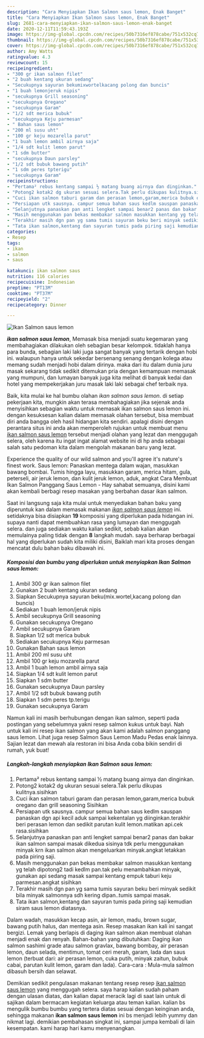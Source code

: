 ```yaml
---
description: "Cara Menyiapkan Ikan Salmon saus lemon, Enak Banget"
title: "Cara Menyiapkan Ikan Salmon saus lemon, Enak Banget"
slug: 2681-cara-menyiapkan-ikan-salmon-saus-lemon-enak-banget
date: 2020-12-11T11:59:43.193Z
image: https://img-global.cpcdn.com/recipes/50b7316ef878cabe/751x532cq70/ikan-salmon-saus-lemon-foto-resep-utama.jpg
thumbnail: https://img-global.cpcdn.com/recipes/50b7316ef878cabe/751x532cq70/ikan-salmon-saus-lemon-foto-resep-utama.jpg
cover: https://img-global.cpcdn.com/recipes/50b7316ef878cabe/751x532cq70/ikan-salmon-saus-lemon-foto-resep-utama.jpg
author: Amy Watts
ratingvalue: 4.3
reviewcount: 15
recipeingredient:
- "300 gr ikan salmon filet"
- "2 buah kentang ukuran sedang"
- "Secukupnya sayuran bekumixwortelkacang polong dan buncis"
- "1 buah lemonjeruk nipis"
- "secukupnya Grill seasoning"
- "secukupnya Oregano"
- "secukupnya Garam"
- "1/2 sdt merica bubuk"
- "secukupnya Keju parmesan"
- " Bahan saus lemon"
- "200 ml susu uht"
- "100 gr keju mozarella parut"
- "1 buah lemon ambil airnya saja"
- "1/4 sdt kulit lemon parut"
- "1 sdm butter"
- "secukupnya Daun parsley"
- "1/2 sdt bubuk bawang putih"
- "1 sdm peres tpterigu"
- "secukupnya Garam"
recipeinstructions:
- "Pertama² rebus kentang sampai ½ matang buang airnya dan dinginkan."
- "Potong2 kotak2 dg ukuran sesuai selera.Tak perlu dikupas kulitnya.sisihkan"
- "Cuci ikan salmon taburi garam dan perasan lemon,garam,merica bubuk oregano dan grill seasoning Sisihkan"
- "Persiapan utk sausnya. campur semua bahan saus kedlm sauspan panaskan dgn api kecil aduk sampai kekentalan yg diinginkan.terakhir beri perasan lemon dan sedikit parutan kulit lemon.matikan api.cek rasa.sisihkan"
- "Selanjutnya panaskan pan anti lengket sampai benar2 panas dan bakar ikan salmon sampai masak dikedua sisinya tdk perlu menggunakan minyak krn ikan salmon akan mengeluarkan minyak.angkat letakkan pada piring saji."
- "Masih menggunakan pan bekas membakar salmon masukkan kentang yg telah dipotong2 tadi kedlm pan.tak pelu menambahkan minyak, gunakan api sedang masak sampai kentang empuk taburi keju parmesan.angkat sisihkan"
- "Terakhir masih dgn pan yg sama tumis sayuran beku beri minyak sedikit bila minyak salmonnya sdh kering dipan..tumis sampai masak."
- "Tata ikan salmon,kentang dan sayuran tumis pada piring saji kemudian siram saus lemon diatasnya."
categories:
- Resep
tags:
- ikan
- salmon
- saus

katakunci: ikan salmon saus 
nutrition: 116 calories
recipecuisine: Indonesian
preptime: "PT13M"
cooktime: "PT37M"
recipeyield: "2"
recipecategory: Dinner

---
```



![Ikan Salmon saus lemon](https://img-global.cpcdn.com/recipes/50b7316ef878cabe/751x532cq70/ikan-salmon-saus-lemon-foto-resep-utama.jpg)

<b><i>ikan salmon saus lemon</i></b>, Memasak bisa menjadi suatu kegemaran yang membahagiakan dilakukan oleh sebagian besar kelompok. tidaklah hanya para bunda, sebagian laki laki juga sangat banyak yang tertarik dengan hobi ini. walaupun hanya untuk sekedar bersenang senang dengan kolega atau memang sudah menjadi hobi dalam dirinya. maka dari itu dalam dunia juru masak sekarang tidak sedikit ditemukan pria dengan kemampuan memasak yang mumpuni, dan lumayan banyak juga kita melihat di banyak kedai dan hotel yang mempekerjakan juru masak laki laki sebagai chef terbaik nya.

Baik, kita mulai ke hal bumbu olahan <i>ikan salmon saus lemon</i>. di setiap pekerjaan kita, mungkin akan terasa membahagiakan jika sejenak anda menyisihkan sebagian waktu untuk memasak ikan salmon saus lemon ini. dengan kesuksesan kalian dalam memasak olahan tersebut, bisa membuat diri anda bangga oleh hasil hidangan kita sendiri. apalagi disini dengan perantara situs ini anda akan memperoleh rujukan untuk membuat menu <u>ikan salmon saus lemon</u> tersebut menjadi olahan yang lezat dan menggugah selera, oleh karena itu ingat ingat alamat website ini di hp anda sebagai salah satu pedoman kita dalam mengolah makanan baru yang lezat.

Experience the quality of our wild salmon and you&#39;ll agree it&#39;s nature&#39;s finest work. Saus lemon: Panaskan mentega dalam wajan, masukkan bawang bombai. Tumis hingga layu, masukkan garam, merica hitam, gula, peterseli, air jeruk lemon, dan kulit jeruk lemon, aduk, angkat Cara Membuat Ikan Salmon Panggang Saus Lemon - Hay sahabat semuanya, disini kami akan kembali berbagi resep masakan yang berbahan dasar ikan salmon.


Saat ini langsung saja kita mulai untuk menyediakan bahan baku yang diperuntuk kan dalam memasak makanan <u><i>ikan salmon saus lemon</i></u> ini. setidaknya bisa disiapkan <b>19</b> komposisi yang diperlukan pada hidangan ini. supaya nanti dapat membuahkan rasa yang lumayan dan menggugah selera. dan juga sediakan waktu kalian sedikit, sebab kalian akan memulainya paling tidak dengan <b>8</b> langkah mudah. saya berharap berbagai hal yang diperlukan sudah kita miliki disini, Baiklah mari kita proses dengan mencatat dulu bahan baku dibawah ini.

<!--inarticleads1-->

##### Komposisi dan bumbu yang diperlukan untuk menyiapkan Ikan Salmon saus lemon:

1. Ambil 300 gr ikan salmon filet
1. Gunakan 2 buah kentang ukuran sedang
1. Siapkan Secukupnya sayuran beku(mix.wortel,kacang polong dan buncis)
1. Sediakan 1 buah lemon/jeruk nipis
1. Ambil secukupnya Grill seasoning
1. Gunakan secukupnya Oregano
1. Ambil secukupnya Garam
1. Siapkan 1/2 sdt merica bubuk
1. Sediakan secukupnya Keju parmesan
1. Gunakan  Bahan saus lemon
1. Ambil 200 ml susu uht
1. Ambil 100 gr keju mozarella parut
1. Ambil 1 buah lemon ambil airnya saja
1. Siapkan 1/4 sdt kulit lemon parut
1. Siapkan 1 sdm butter
1. Gunakan secukupnya Daun parsley
1. Ambil 1/2 sdt bubuk bawang putih
1. Siapkan 1 sdm peres tp.terigu
1. Gunakan secukupnya Garam


Namun kali ini masih berhubungan dengan ikan salmon, seperti pada postingan yang sebelumnya yakni resep salmon kukus untuk bayi. Nah untuk kali ini resep ikan salmon yang akan kami adalah salmon panggang saus lemon. Lihat juga resep Salmon Saus Lemon Madu Pedas enak lainnya. Sajian lezat dan mewah ala restoran ini bisa Anda coba bikin sendiri di rumah, yuk buat! 

<!--inarticleads2-->

##### Langkah-langkah menyiapkan Ikan Salmon saus lemon:

1. Pertama² rebus kentang sampai ½ matang buang airnya dan dinginkan.
1. Potong2 kotak2 dg ukuran sesuai selera.Tak perlu dikupas kulitnya.sisihkan
1. Cuci ikan salmon taburi garam dan perasan lemon,garam,merica bubuk oregano dan grill seasoning Sisihkan
1. Persiapan utk sausnya. campur semua bahan saus kedlm sauspan panaskan dgn api kecil aduk sampai kekentalan yg diinginkan.terakhir beri perasan lemon dan sedikit parutan kulit lemon.matikan api.cek rasa.sisihkan
1. Selanjutnya panaskan pan anti lengket sampai benar2 panas dan bakar ikan salmon sampai masak dikedua sisinya tdk perlu menggunakan minyak krn ikan salmon akan mengeluarkan minyak.angkat letakkan pada piring saji.
1. Masih menggunakan pan bekas membakar salmon masukkan kentang yg telah dipotong2 tadi kedlm pan.tak pelu menambahkan minyak, gunakan api sedang masak sampai kentang empuk taburi keju parmesan.angkat sisihkan
1. Terakhir masih dgn pan yg sama tumis sayuran beku beri minyak sedikit bila minyak salmonnya sdh kering dipan..tumis sampai masak.
1. Tata ikan salmon,kentang dan sayuran tumis pada piring saji kemudian siram saus lemon diatasnya.


Dalam wadah, masukkan kecap asin, air lemon, madu, brown sugar, bawang putih halus, dan mentega asin. Resep masakan ikan kali ini sangat bergizi. Lemak yang berlapis di daging ikan salmon akan membuat olahan menjadi enak dan renyah. Bahan-bahan yang dibutuhkan: Daging ikan salmon sashimi grade atau salmon gravlax, bawang bombay, air perasan lemon, daun selada, mentimun, tomat ceri merah, garam, lada dan saus lemon (terbuat dari: air perasan lemon, cuka putih, minyak zaitun, bubuk cabai, parutan kulit lemon, garam dan lada). Cara-cara : Mula-mula salmon dibasuh bersih dan selawat. 

Demikian sedikit pengulasan makanan tentang resep resep <u>ikan salmon saus lemon</u> yang menggugah selera. saya harap kalian sudah paham dengan ulasan diatas, dan kalian dapat meracik lagi di saat lain untuk di sajikan dalam bermacam kegiatan keluarga atau teman kalian. kalian bs mengulik bumbu bumbu yang tertera diatas sesuai dengan keinginan anda, sehingga makanan <b>ikan salmon saus lemon</b> ini bs menjadi lebih yummy dan nikmat lagi. demikian pembahasan singkat ini, sampai jumpa kembali di lain kesempatan. kami harap hari kamu menyenangkan.
